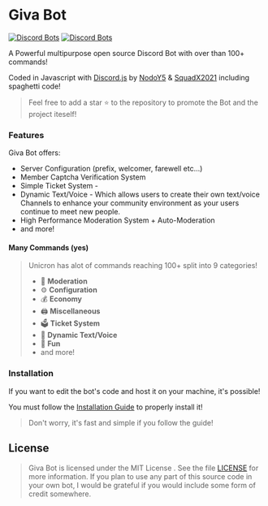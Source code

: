 # Giva Bot

[![Discord Bots](https://top.gg/api/widget/status/764096286202265630.svg?noavatar=true)](https://top.gg/bot/764096286202265630)
[![Discord Bots](https://top.gg/api/widget/owner/764096286202265630.svg?noavatar=true)](https://top.gg/bot/764096286202265630)

A Powerful multipurpose open source Discord Bot with over than 100+ commands!

Coded in Javascript with [Discord.js](https://discord.js.org) by [NodoY5](https://github.com/NodoY5) & [SquadX2021](https://github.com/SquadX2021) including spaghetti code!

> Feel free to add a star ⭐ to the repository to promote the Bot and the project iteself!

### Features

Giva Bot offers:

* Server Configuration \(prefix, welcomer, farewell etc...\)
* Member Captcha Verification System
* Simple Ticket System - 
* Dynamic Text/Voice - Which allows users to create their own text/voice Channels to enhance your community environment as your users continue to meet new people.
* High Performance Moderation System + Auto-Moderation
* and more!

#### Many Commands \(yes\)

> Unicron has alot of commands reaching 100+ split into 9 categories!
>
> * 🚓 **Moderation**
> * ⚙️ **Configuration** 
> * 💰 **Economy**
> * 🖨️ **Miscellaneous**
> * 🗳️ **Ticket System**
> * 🎵 **Dynamic Text/Voice**
> * 👻 **Fun**
> * and more!

### Installation

If you want to edit the bot's code and host it on your machine, it's possible!

You must follow the [Installation Guide](docs/installation.md) to properly install it!

> Don't worry, it's fast and simple if you follow the guide!

## License

> Giva Bot is licensed under the MIT License . See the file [LICENSE](LICENSE) for more information. If you plan to use any part of this source code in your own bot, I would be grateful if you would include some form of credit somewhere.
